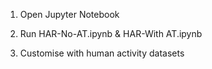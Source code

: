 1. Open Jupyter Notebook

2. Run HAR-No-AT.ipynb & HAR-With AT.ipynb

3. Customise with human activity datasets
